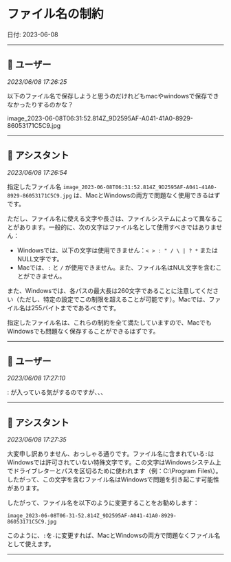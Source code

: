 # ファイル名の制約

日付: 2023-06-08

---

## 👤 ユーザー
*2023/06/08 17:26:25*

以下のファイル名で保存しようと思うのだけれどもmacやwindowsで保存できなかったりするのかな？

image_2023-06-08T06:31:52.814Z_9D2595AF-A041-41A0-8929-86053171C5C9.jpg

---

## 🤖 アシスタント
*2023/06/08 17:26:54*

指定したファイル名 `image_2023-06-08T06:31:52.814Z_9D2595AF-A041-41A0-8929-86053171C5C9.jpg` は、MacとWindowsの両方で問題なく使用できるはずです。

ただし、ファイル名に使える文字や長さは、ファイルシステムによって異なることがあります。一般的に、次の文字はファイル名として使用すべきではありません：

- Windowsでは、以下の文字は使用できません：`< > : " / \ | ? *` またはNULL文字です。
- Macでは、`:` と `/` が使用できません。また、ファイル名はNUL文字を含むことができません。

また、Windowsでは、各パスの最大長は260文字であることに注意してください（ただし、特定の設定でこの制限を超えることが可能です）。Macでは、ファイル名は255バイトまでであるべきです。

指定したファイル名は、これらの制約を全て満たしていますので、MacでもWindowsでも問題なく保存することができるはずです。

---

## 👤 ユーザー
*2023/06/08 17:27:10*

: が入っている気がするのですが、、、

---

## 🤖 アシスタント
*2023/06/08 17:27:35*

大変申し訳ありません、おっしゃる通りです。ファイル名に含まれている`:`はWindowsでは許可されていない特殊文字です。この文字はWindowsシステム上でドライブレターとパスを区切るために使われます（例：C:\Program Files\）。したがって、この文字を含むファイル名はWindowsで問題を引き起こす可能性があります。

したがって、ファイル名を以下のように変更することをお勧めします：

`image_2023-06-08T06-31-52.814Z_9D2595AF-A041-41A0-8929-86053171C5C9.jpg`

このように、`:`を`-`に変更すれば、MacとWindowsの両方で問題なくファイル名として使えます。

---
